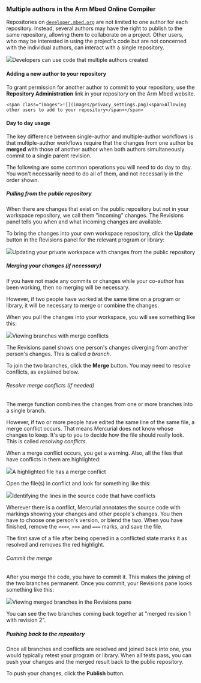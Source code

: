 ### Multiple authors in the Arm Mbed Online Compiler

Repositories on [`developer.mbed.org`](https://developer.mbed.org) are not limited to one author for each repository. Instead, several authors may have the right to publish to the same repository, allowing them to collaborate on a project. Other users, who may be interested in using the project's code but are not concerned with the individual authors, can interact with a single repository.

<span class="images">![](images/mult_authors.png)<span>Developers can use code that multiple authors created</span></span>

#### Adding a new author to your repository

To grant permission for another author to commit to your repository, use the **Repository Administration** link in your repository on the Arm Mbed website.

	<span class="images">![](images/privacy_settings.png)<span>Allowing other users to add to your repository</span></span>

#### Day to day usage

The key difference between single-author and multiple-author workflows is that multiple-author workflows require that the changes from one author be **merged** with those of another author when both authors simultaneously commit to a single parent revision.

The following are some common operations you will need to do day to day. You won't necessarily need to do all of them, and not necessarily in the order shown.

##### Pulling from the public repository

When there are changes that exist on the public repository but not in your workspace repository, we call them "incoming" changes. The Revisions panel tells you when and what incoming changes are available.

To bring the changes into your own workspace repository, click the **Update** button in the Revisions panel for the relevant program or library:

<span class="images">![](images/multi_revision_history.png)<span>Updating your private workspace with changes from the public repository</span></span>

##### Merging your changes (if necessary)

If you have not made any commits or changes while your co-author has been working, then no merging will be necessary.

However, if two people have worked at the same time on a program or library, it will be necessary to merge or combine the changes.

When you pull the changes into your workspace, you will see something like this:

<span class="images">![](images/changes_to_merge.png)<span>Viewing branches with merge conflicts</span></span>

The Revisions panel shows one person's changes diverging from another person's changes. This is called *a branch*.

To join the two branches, click the **Merge** button. You may need to resolve conflicts, as explained below.

###### Resolve merge conflicts (if needed)

The merge function combines the changes from one or more branches into a single branch.

However, if two or more people have edited the same line of the same file, a merge conflict occurs. That means Mercurial does not know whose changes to keep. It's up to you to decide how the file should really look. This is called *resolving conflicts*.

When a merge conflict occurs, you get a warning. Also, all the files that have conflicts in them are highlighted:

<span class="images">![](images/conflict_files.png)<span>A highlighted file has a merge conflict</span></span>

Open the file(s) in conflict and look for something like this:

<span class="images">![](images/conflict_review.png)<span>Identifying the lines in the source code that have conflicts</span></span>

Wherever there is a conflict, Mercurial annotates the source code with markings showing your changes and other people's changes. You then have to choose one person's version, or blend the two. When you have finished, remove the ``<<<<``, ``>>>`` and ``===`` marks, and save the file.

The first save of a file after being opened in a conflicted state marks it as resolved and removes the red highlight.

###### Commit the merge

After you merge the code, you have to commit it. This makes the joining of the two branches permanent. Once you commit, your Revisions pane looks something like this:

<span class="images">![](images/commit_merge.png)<span>Viewing merged branches in the Revisions pane</span></span>

You can see the two branches coming back together at "merged revision 1 with revision 2".

##### Pushing back to the repository

Once all branches and conflicts are resolved and joined back into one, you would typically retest your program or library. When all tests pass, you can push your changes and the merged result back to the public repository.

To push your changes, click the **Publish** button.
